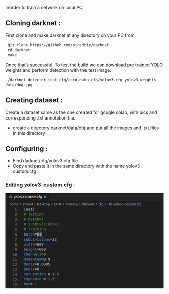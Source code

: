 Inorder to train a network on local PC, 

## Cloning darknet :
  First clone and make darknet at any directory on your PC from
  ```
   git clone https://github.com/pjreddie/darknet
   cd darknet
   make
```
  Once that’s successful, To test the build we can download pre trained YOLO weights and perform detection with the test image.
  ```
  ./darknet detector test cfg/coco.data cfg/yolov3.cfg yolov3.weights data/dog.jpg
```

## Creating dataset :
   Create a dataset same as the one created for google colab, with pics and corresponding .txt annotation file.
   
   - create a directory darknet/data/obj and put all the images and .txt files in this directory
 
## Configuring :
   - Find darknet/cfg/yolov3.cfg file 
   - Copy and paste it in the same directory with the name yolov3-custom.cfg
### Editing yolov3-custom.cfg :
  ![](https://github.com/IITBRacing/Object-Detection-20---21-DV/blob/master/training/train_local/pics/1.png)
 
   
   
   
